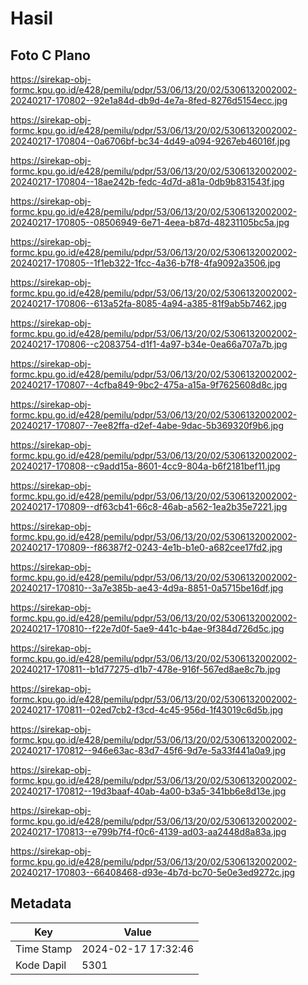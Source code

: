 # Hasil

## Foto C Plano

https://sirekap-obj-formc.kpu.go.id/e428/pemilu/pdpr/53/06/13/20/02/5306132002002-20240217-170802--92e1a84d-db9d-4e7a-8fed-8276d5154ecc.jpg

https://sirekap-obj-formc.kpu.go.id/e428/pemilu/pdpr/53/06/13/20/02/5306132002002-20240217-170804--0a6706bf-bc34-4d49-a094-9267eb46016f.jpg

https://sirekap-obj-formc.kpu.go.id/e428/pemilu/pdpr/53/06/13/20/02/5306132002002-20240217-170804--18ae242b-fedc-4d7d-a81a-0db9b831543f.jpg

https://sirekap-obj-formc.kpu.go.id/e428/pemilu/pdpr/53/06/13/20/02/5306132002002-20240217-170805--08506949-6e71-4eea-b87d-48231105bc5a.jpg

https://sirekap-obj-formc.kpu.go.id/e428/pemilu/pdpr/53/06/13/20/02/5306132002002-20240217-170805--1f1eb322-1fcc-4a36-b7f8-4fa9092a3506.jpg

https://sirekap-obj-formc.kpu.go.id/e428/pemilu/pdpr/53/06/13/20/02/5306132002002-20240217-170806--613a52fa-8085-4a94-a385-81f9ab5b7462.jpg

https://sirekap-obj-formc.kpu.go.id/e428/pemilu/pdpr/53/06/13/20/02/5306132002002-20240217-170806--c2083754-d1f1-4a97-b34e-0ea66a707a7b.jpg

https://sirekap-obj-formc.kpu.go.id/e428/pemilu/pdpr/53/06/13/20/02/5306132002002-20240217-170807--4cfba849-9bc2-475a-a15a-9f7625608d8c.jpg

https://sirekap-obj-formc.kpu.go.id/e428/pemilu/pdpr/53/06/13/20/02/5306132002002-20240217-170807--7ee82ffa-d2ef-4abe-9dac-5b369320f9b6.jpg

https://sirekap-obj-formc.kpu.go.id/e428/pemilu/pdpr/53/06/13/20/02/5306132002002-20240217-170808--c9add15a-8601-4cc9-804a-b6f2181bef11.jpg

https://sirekap-obj-formc.kpu.go.id/e428/pemilu/pdpr/53/06/13/20/02/5306132002002-20240217-170809--df63cb41-66c8-46ab-a562-1ea2b35e7221.jpg

https://sirekap-obj-formc.kpu.go.id/e428/pemilu/pdpr/53/06/13/20/02/5306132002002-20240217-170809--f86387f2-0243-4e1b-b1e0-a682cee17fd2.jpg

https://sirekap-obj-formc.kpu.go.id/e428/pemilu/pdpr/53/06/13/20/02/5306132002002-20240217-170810--3a7e385b-ae43-4d9a-8851-0a5715be16df.jpg

https://sirekap-obj-formc.kpu.go.id/e428/pemilu/pdpr/53/06/13/20/02/5306132002002-20240217-170810--f22e7d0f-5ae9-441c-b4ae-9f384d726d5c.jpg

https://sirekap-obj-formc.kpu.go.id/e428/pemilu/pdpr/53/06/13/20/02/5306132002002-20240217-170811--b1d77275-d1b7-478e-916f-567ed8ae8c7b.jpg

https://sirekap-obj-formc.kpu.go.id/e428/pemilu/pdpr/53/06/13/20/02/5306132002002-20240217-170811--02ed7cb2-f3cd-4c45-956d-1f43019c6d5b.jpg

https://sirekap-obj-formc.kpu.go.id/e428/pemilu/pdpr/53/06/13/20/02/5306132002002-20240217-170812--946e63ac-83d7-45f6-9d7e-5a33f441a0a9.jpg

https://sirekap-obj-formc.kpu.go.id/e428/pemilu/pdpr/53/06/13/20/02/5306132002002-20240217-170812--19d3baaf-40ab-4a00-b3a5-341bb6e8d13e.jpg

https://sirekap-obj-formc.kpu.go.id/e428/pemilu/pdpr/53/06/13/20/02/5306132002002-20240217-170813--e799b7f4-f0c6-4139-ad03-aa2448d8a83a.jpg

https://sirekap-obj-formc.kpu.go.id/e428/pemilu/pdpr/53/06/13/20/02/5306132002002-20240217-170803--66408468-d93e-4b7d-bc70-5e0e3ed9272c.jpg


## Metadata

| Key        | Value               |
| ---------- | ------------------- |
| Time Stamp | 2024-02-17 17:32:46 |
| Kode Dapil | 5301                |




